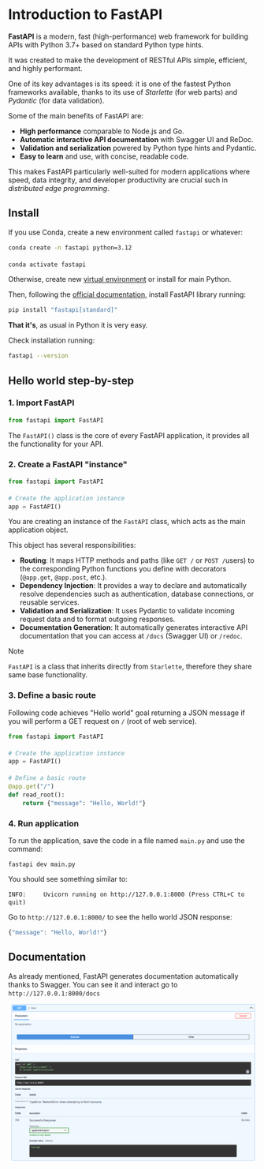 # Introduction to FastAPI

**FastAPI** is a modern, fast (high-performance) web framework for building APIs with Python 3.7+ based on standard Python type hints. 

It was created to make the development of RESTful APIs simple, efficient, and highly performant. 

One of its key advantages is its speed: it is one of the fastest Python frameworks available, thanks to its use of *Starlette* (for web parts) and *Pydantic* (for data validation).

Some of the main benefits of FastAPI are:

- **High performance** comparable to Node.js and Go.
- **Automatic interactive API documentation** with Swagger UI and ReDoc.
- **Validation and serialization** powered by Python type hints and Pydantic.
- **Easy to learn** and use, with concise, readable code.

This makes FastAPI particularly well-suited for modern applications where speed, data integrity, and developer productivity are crucial such in *distributed edge programming*.

## Install

If you use Conda, create a new environment called `fastapi` or whatever:

```bash
conda create -n fastapi python=3.12

conda activate fastapi 
```

Otherwise, create new [virtual environment](https://docs.python.org/3/library/venv.html) or install for main Python.

Then, following the [official documentation](https://fastapi.tiangolo.com/tutorial/#run-the-code), install FastAPI library running:

```bash
pip install "fastapi[standard]"
```

**That it's**, as usual in Python it is very easy.

Check installation running:

```bash
fastapi --version
```

## Hello world step-by-step

### 1. Import FastAPI

```py
from fastapi import FastAPI
```

The `FastAPI()` class is the core of every FastAPI application, it provides all the functionality for your API.

### 2. Create a FastAPI "instance"


```py
from fastapi import FastAPI

# Create the application instance
app = FastAPI()
```

You are creating an instance of the `FastAPI` class, which acts as the main application object.

This object has several responsibilities:

- **Routing**: It maps HTTP methods and paths (like `GET /` or `POST /`users) to the corresponding Python functions you define with decorators (`@app.get`, `@app.post`, etc.).
- **Dependency Injection**: It provides a way to declare and automatically resolve dependencies such as authentication, database connections, or reusable services.
- **Validation and Serialization**: It uses Pydantic to validate incoming request data and to format outgoing responses.
- **Documentation Generation**: It automatically generates interactive API documentation that you can access at `/docs` (Swagger UI) or `/redoc`.

> [!NOTE]
> `FastAPI` is a class that inherits directly from `Starlette`, therefore they share same base functionality.


### 3. Define a basic route

Following code achieves "Hello world" goal returning a JSON message if you will perform a GET request on `/` (root of web service).

```py
from fastapi import FastAPI  

# Create the application instance
app = FastAPI()  

# Define a basic route
@app.get("/")  
def read_root():  
    return {"message": "Hello, World!"}
```

### 4. Run application

To run the application, save the code in a file named `main.py` and use the command:

```
fastapi dev main.py
```

You should see something similar to:

```
INFO:     Uvicorn running on http://127.0.0.1:8000 (Press CTRL+C to quit)
```

Go to `http://127.0.0.1:8000/` to see the hello world JSON response:

```js
{"message": "Hello, World!"}
```


## Documentation

As already mentioned, FastAPI generates documentation automatically thanks to Swagger.
You can see it and interact go to `http://127.0.0.1:8000/docs`

![Swagger](images/overview/swagger.png)

